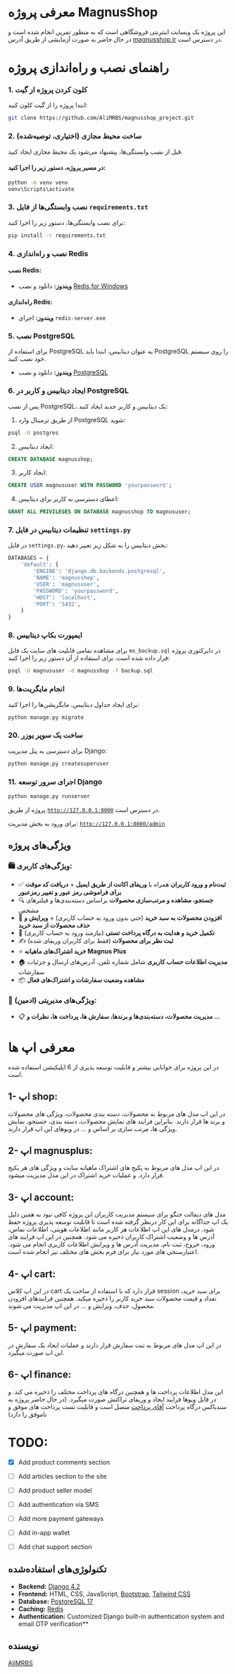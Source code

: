 
# معرفی پروژه MagnusShop
این پروژه یک وبسایت اینترنتی فروشگاهی است که به منظور تمرین انجام شده است و در حال حاضر به صورت آزمایشی از طریق آدرس [magnusshop.ir](https://magnusshop.ir) در دسترس است.


# راهنمای نصب و راه‌اندازی پروژه


### 1. کلون کردن پروژه از گیت
ابتدا پروژه را از گیت کلون کنید:

```bash
git clone https://github.com/AliMRBS/magnusshop_project.git
```
### 2. ساخت محیط مجازی (اختیاری، توصیه‌شده)

قبل از نصب وابستگی‌ها، پیشنهاد می‌شود یک محیط مجازی ایجاد کنید.
#### در مسیر پروژه، دستور زیر را اجرا کنید:
```bash
python -m venv venv
venv\Scripts\activate
```
### 3. نصب وابستگی‌ها از فایل `requirements.txt`
برای نصب وابستگی‌ها، دستور زیر را اجرا کنید:

```bash
pip install -r requirements.txt
```

### 4. نصب و راه‌اندازی Redis

#### نصب Redis:
- **ویندوز:** دانلود و نصب [Redis for Windows](https://github.com/microsoftarchive/redis/releases)

#### راه‌اندازی Redis:
- **ویندوز:** اجرای `redis-server.exe`

### 5. نصب PostgreSQL

برای استفاده از PostgreSQL به عنوان دیتابیس، ابتدا باید PostgreSQL را روی سیستم خود نصب کنید.

- **ویندوز:** دانلود و نصب [PostgreSQL](https://www.postgresql.org/download/)

### 6. ایجاد دیتابیس و کاربر در PostgreSQL

پس از نصب PostgreSQL، یک دیتابیس و کاربر جدید ایجاد کنید:

1. از طریق ترمینال وارد PostgreSQL شوید:

```bash
psql -U postgres
```

2. ایجاد دیتابیس:

```sql
CREATE DATABASE magnusshop;
```

3. ایجاد کاربر:

```sql
CREATE USER magnususer WITH PASSWORD 'yourpassword';
```

4. اعطای دسترسی به کاربر برای دیتابیس:

```sql
GRANT ALL PRIVILEGES ON DATABASE magnusshop TO magnususer;
```

### 7. تنظیمات دیتابیس در فایل `settings.py`

در فایل `settings.py`، بخش دیتابیس را به شکل زیر تغییر دهید:

```python
DATABASES = {
    'default': {
        'ENGINE': 'django.db.backends.postgresql',
        'NAME': 'magnusshop',
        'USER': 'magnususer',
        'PASSWORD': 'yourpassword',
        'HOST': 'localhost',
        'PORT': '5432',
    }
}
```

### 8. ایمپورت بکاپ دیتابیس

برای مشاهده تمامی قابلیت های سایت یک فایل `ms_backup.sql` در دایرکتوری پروژه قرار داده شده است. برای استفاده از آن دستور زیر را اجرا کنید:

```bash
psql -U magnususer -d magnusshop -f backup.sql
```

### 9. انجام مایگریت‌ها

برای ایجاد جداول دیتابیس، مایگریشن‌ها را اجرا کنید:

```bash
python manage.py migrate
```

### 20. ساخت یک سوپر یوزر

برای دسترسی به پنل مدیریت Django:

```bash
python manage.py createsuperuser
```

### 11. اجرای سرور توسعه Django

```bash
python manage.py runserver
```

پروژه از طریق [`http://127.0.0.1:8000`](http://127.0.0.1:8000) در دسترس است.

برای ورود به بخش مدیریت: [`http://127.0.0.1:8000/admin`](http://127.0.0.1:8000/admin)

##  ویژگی‌های پروژه


### 🛍 ویژگی‌های کاربری:
- ✅ **ثبت‌نام و ورود کاربران** همراه با **وریفای اکانت از طریق ایمیل** + **دریافت کد موقت برای فراموشی رمز عبور و تغییر رمزعبور**
- 🔍 **جستجو، مشاهده و مرتب‌سازی محصولات** براساس دسته‌بندی‌ها و فیلترهای مشخص
- 🛒 **افزودن محصولات به سبد خرید** (حتی بدون ورود به حساب کاربری) + **ویرایش و حذف محصولات از سبد خرید**
- 🛒 **تکمیل خرید و هدایت به درگاه پرداخت تستی** (نیازمند ورود به حساب کاربری)
- ✍️ **ثبت نظر برای محصولات** (فقط برای کاربران وریفای شده)
- ⭐ **خرید اشتراک‌های ماهیانه Magnus Plus**  
- 🏠 **مدیریت اطلاعات حساب کاربری** شامل شماره تلفن، آدرس‌های ارسال و جزئیات سفارشات
- 📦 **مشاهده وضعیت سفارشات و اشتراک‌های فعال**

### 🔧 ویژگی‌های مدیریتی (ادمین):
- 📋 **مدیریت محصولات، دسته‌بندی‌ها و برندها، سفارش ها، پرداخت ها، نظرات و ...**





# معرفی اپ ها
در این پروژه برای خوانایی بیشتر و قابلیت توسعه پذیری از 6 اپلیکیشن استفاده شده است.

## 1-	اپ shop: 
در این اپ مدل های مربوط به محصولات، دسته بندی محصولات، ویژگی های محصولات و برند ها قرار دارند. بنابراین فرایند های نمایش محصولات، دسته بندی، جستجو، نمایش ویژگی ها، مرتب سازی بر اساس و ... در ویوهای این اپ قرار دارند.


## 2- اپ magnusplus: 
در این اپ مدل های مربوط به پکیج های اشتراک ماهیانه سایت و ویژگی های هر پکیج قرار دارد. و عملیات خرید اشتراک در این مدل مدیریت میشود.


## 3-	اپ account: 
مدل های دیفالت جنگو برای سیستم مدیریت کاربران این پروژه کافی نبود به همین دلیل یک اپ جداگانه برای این کار درنظر گرفته شده است تا قابلیت توسعه پذیری پروژه حفظ شود. درمدل های این اپ اطلاعات هر کاربر مانند اطلاعات هویتی، اطلاعات تماس، آدرس ها و وضعیت اشتراک کاربران ذخیره می شود. همچنین در این اپ فرایند های ورود، خروج، ثبت نام، مدیریت آدرس ها و ویرایش اطلاعات کاربری انجام می شود. اعتبارسنجی های مورد نیاز برای فرم بخش های مختلف نیز انجام شده است. 


## 4-	اپ cart: 
در این اپ کلاس cart قرار دارد که با استفاده از ساخت یک session برای سبد خرید، تعداد و قیمت محصولات سبد خرید کاربر را ذخیره میکند. همچنین فرایندهای افزودن محصول، حذف، ویرایش و ... در این اپ مدیریت می شوند. 


## 5-	اپ payment: 
در این اپ مدل های مربوط به ثبت سفارش قرار دارند و عملیات ایجاد یک سفارش در این اپ صورت میگیرد.


## 6-	اپ finance:
این مدل اطلاعات پرداخت ها و همچنین درگاه های پرداخت مختلف را ذخیره می کند. و در فایل ویوها فرایند ایجاد و وریفای تراکنش صورت میگیرد. (در حال حاضر پروژه به سندباکس درگاه پرداخت [آقای پرداخت](https://aqayepardakht.ir/) متصل است و قابلیت تست پرداخت های موفق و ناموفق را دارد) 



# TODO:
- [x]	Add product comments section
-	[ ] Add articles section to the site
-	[ ] Add product seller model
-	[ ] Add authentication via SMS
-	[ ] Add more payment gateways
-	[ ] Add in-app wallet
-	[ ] Add chat support section


## تکنولوژی‌های استفاده‌شده
- **Backend:** [Django 4.2](https://www.djangoproject.com/)
- **Frontend:** HTML, CSS, JavaScript, [Bootstrap](https://getbootstrap.com/), [Tailwind CSS](https://tailwindcss.com/)
- **Database:** [PostgreSQL 17](https://www.postgresql.org/)
- **Caching:** [Redis](https://redis.io/)
- **Authentication:** Customized Django built-in authentication system and email OTP verification**

## نویسنده
[AliMRBS](https://github.com/AliMRBS/)


